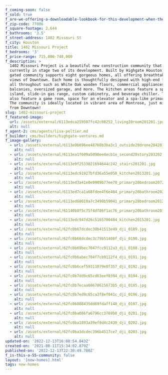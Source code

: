 ```yaml
---
f_coming-soon: false
f_sold: true
f_are-we-offering-a-downloadable-lookbook-for-this-development-when-they-submit-their-contact-info: false
f_zip-code: 77006
f_square-footage: 2,644
f_bathrooms: '3.5'
f_street-address: 1402 Missouri St
f_city: Houston
title: 1402 Missouri Project
f_bedrooms: '3'
f_price-range: 715,000-740,000
f_description: >
  1402 Missouri Project is a beautiful new construction community that is
  currently in stage two of its development. Built by Highgate Houston, this
  gated community supports eight gorgeous homes, all offering breathtaking patio
  views of Downtown. Each home is thoughtfully designed with high-end features
  all throughout such as White Oak wooden floors, commercial appliances, two
  balconies, oversized garage, and more. The kitchen areas feature a spacious
  island, slide-in gas range, custom cabinetry, and beverage chiller. The homes
  also feature a game room, space for an elevator and a spa-like primary bath.
  The community is ideally located in vibrant area of Montrose, just minutes
  from Downtown!
slug: 1402-missouri-project
f_featured-image:
  url: /assets/external/6113edca259507fc42c08252_living20room201201.jpg
  alt: null
f_agent-2: cms/agents/lisa-peltier.md
f_builder: cms/builders/highgate-ventures.md
f_image-gallery:
  - url: /assets/external/6113e96696ee48760b3ba3c1_outside20drone204201.jpg
    alt: null
  - url: /assets/external/6113ea1f609a5098ee4ecb1e_second20story203202.jpg
    alt: null
  - url: /assets/external/6113e9f2533021694644c242_stairs201201.jpg
    alt: null
  - url: /assets/external/6113edc91927bfd36a55e058_kitchen2013201.jpg
    alt: null
  - url: /assets/external/6113ed3a41e0e0989b77ee78_primary20bedroom207201.jpg
    alt: null
  - url: /assets/external/6113ed7ca1a68fdee4f6e484_primary20bathroom202201.jpg
    alt: null
  - url: /assets/external/6113ed60010a7c3490b59041_primary20bedroom201201.jpg
    alt: null
  - url: /assets/external/61140b8f5c75f4df86f1ac76_primary20bathroom201201.jpg
    alt: null
  - url: /assets/external/6113edc947d26c5165700484_kitchen2015201.jpg
    alt: null
  - url: /assets/external/62fc0b67dcdec30b41513e49_dji_0189.jpg
    alt: null
  - url: /assets/external/62fc0b68dcdec3c79b51408f_dji_0190.jpg
    alt: null
  - url: /assets/external/62fc0b69bec7047fcc9112a3_dji_0188.jpg
    alt: null
  - url: /assets/external/62fc0b6abec704f7cb9112f4_dji_0191.jpg
    alt: null
  - url: /assets/external/62fc0b6cef59311079e0f357_dji_0192.jpg
    alt: null
  - url: /assets/external/62fc0b7dd9c65cd63eef0394_dji_0194.jpg
    alt: null
  - url: /assets/external/62fc0b7ecaa60678615673b5_dji_0195.jpg
    alt: null
  - url: /assets/external/62fc0b7ed9c65ca3f8ef041c_dji_0196.jpg
    alt: null
  - url: /assets/external/62fc0b808435dd69fdaff140_dji_0197.jpg
    alt: null
  - url: /assets/external/62fc0ba086fa6796cc3769b8_dji_0201.jpg
    alt: null
  - url: /assets/external/62fc0ba1893a39ef8d4c2430_dji_0202.jpg
    alt: null
  - url: /assets/external/62fc0ba3dcdec396b4517ce7_dji_0203.jpg
    alt: null
updated-on: '2022-12-13T16:08:54.843Z'
created-on: '2021-08-11T15:34:02.879Z'
published-on: '2022-12-13T22:30:49.780Z'
f_is-this-a-55-community: false
layout: '[new-homes].html'
tags: new-homes
---
```



